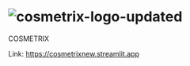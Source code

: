 # ![cosmetrix-logo-updated](https://github.com/user-attachments/assets/6a39c5d2-365f-4fd4-8d0e-9f6b5bd96171)
COSMETRIX

Link: https://cosmetrixnew.streamlit.app

